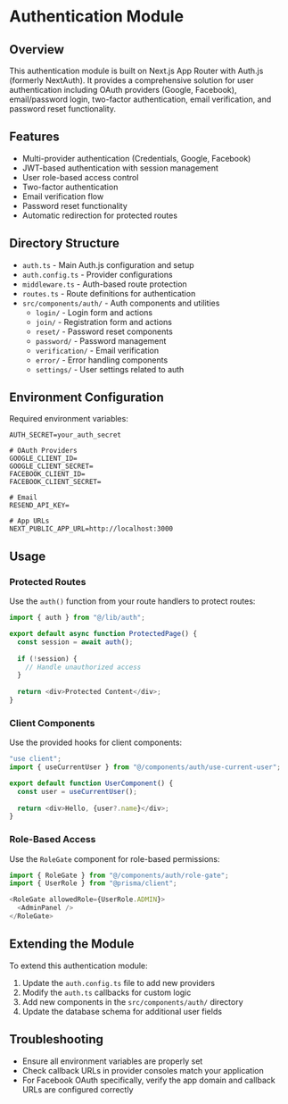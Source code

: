 # Authentication Module

## Overview
This authentication module is built on Next.js App Router with Auth.js (formerly NextAuth). It provides a comprehensive solution for user authentication including OAuth providers (Google, Facebook), email/password login, two-factor authentication, email verification, and password reset functionality.

## Features
- Multi-provider authentication (Credentials, Google, Facebook)
- JWT-based authentication with session management
- User role-based access control
- Two-factor authentication
- Email verification flow
- Password reset functionality
- Automatic redirection for protected routes

## Directory Structure
- `auth.ts` - Main Auth.js configuration and setup
- `auth.config.ts` - Provider configurations
- `middleware.ts` - Auth-based route protection
- `routes.ts` - Route definitions for authentication
- `src/components/auth/` - Auth components and utilities
  - `login/` - Login form and actions
  - `join/` - Registration form and actions
  - `reset/` - Password reset components
  - `password/` - Password management
  - `verification/` - Email verification
  - `error/` - Error handling components
  - `settings/` - User settings related to auth

## Environment Configuration
Required environment variables:
```
AUTH_SECRET=your_auth_secret

# OAuth Providers
GOOGLE_CLIENT_ID=
GOOGLE_CLIENT_SECRET=
FACEBOOK_CLIENT_ID=
FACEBOOK_CLIENT_SECRET=

# Email
RESEND_API_KEY=

# App URLs
NEXT_PUBLIC_APP_URL=http://localhost:3000
```

## Usage
### Protected Routes
Use the `auth()` function from your route handlers to protect routes:

```typescript
import { auth } from "@/lib/auth";

export default async function ProtectedPage() {
  const session = await auth();
  
  if (!session) {
    // Handle unauthorized access
  }
  
  return <div>Protected Content</div>;
}
```

### Client Components
Use the provided hooks for client components:

```typescript
"use client";
import { useCurrentUser } from "@/components/auth/use-current-user";

export default function UserComponent() {
  const user = useCurrentUser();
  
  return <div>Hello, {user?.name}</div>;
}
```

### Role-Based Access
Use the `RoleGate` component for role-based permissions:

```typescript
import { RoleGate } from "@/components/auth/role-gate";
import { UserRole } from "@prisma/client";

<RoleGate allowedRole={UserRole.ADMIN}>
  <AdminPanel />
</RoleGate>
```

## Extending the Module
To extend this authentication module:
1. Update the `auth.config.ts` file to add new providers
2. Modify the `auth.ts` callbacks for custom logic
3. Add new components in the `src/components/auth/` directory
4. Update the database schema for additional user fields

## Troubleshooting
- Ensure all environment variables are properly set
- Check callback URLs in provider consoles match your application
- For Facebook OAuth specifically, verify the app domain and callback URLs are configured correctly
